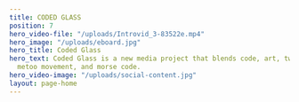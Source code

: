 ```yaml
---
title: CODED GLASS
position: 7
hero_video-file: "/uploads/Introvid_3-83522e.mp4"
hero_image: "/uploads/eboard.jpg"
hero_title: Coded Glass
hero_text: Coded Glass is a new media project that blends code, art, tweets from the
  metoo movement, and morse code.
hero_video-image: "/uploads/social-content.jpg"
layout: page-home
---
```




